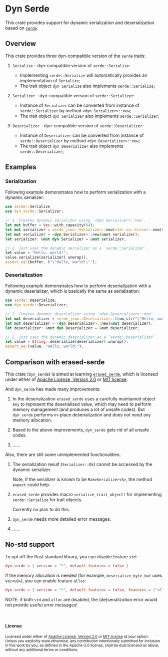 # Dyn Serde

This crate provides support for dynamic serialization and deserialization based on [`serde`].

[`serde`]: https://serde.rs/

## Overview

This crate provides three dyn-compatible version of the `serde` traits:

1. `Serialize` - dyn-compatible version of `serde::Serialize`:

   - Implementing `serde::Serialize` will automatically provides an implementation of `Serialize`;
   - The trait object `dyn Serialize` also implements `serde::Serialize`;

1. `Serializer` - dyn-compatible version of `serde::Serializer`:

   - Instance of `Serializer` can be converted from instance of `serde::Serializer` by method `<dyn Serializer>::new`;
   - The trait object `dyn Serializer` also implements `serde::Serializer`;

1. `Deserializer` - dyn-compatible version of `serde::Deserializer`:

   - Instance of `Deserializer` can be converted from instance of `serde::Deserializer` by method `<dyn Deserializer>::new`;
   - The trait object `dyn Deserializer` also implements `serde::Deserializer`;

## Examples

### Serialization

Following example demonstrates how to perform serialization with a dynamic serializer:

```rust
use serde::Serialize
use dyn_serde::Serializer;

// 1. Creates dynamic serializer using `<dyn Serializer>::new`.
let mut buffer = Vec::with_capacity(64);
let mut serializer = serde_json::Serializer::new(std::io::Cursor::new(&mut buffer));
let mut serializer = <dyn Serializer>::new(&mut serializer);
let serializer: &mut dyn Serializer = &mut serializer;

// 2. Just uses the dynamic serializer as a `serde::Serializer`.
let value = "Hello, world!";
value.serialize(serializer).unwrap();
assert_eq!(buffer, b"\"Hello, world!\"");
```

### Deserialization

Following example demonstrates how to perform deserialization with a dynamic deserializer, which is basically the same as serialization:

```rust
use serde::Deserialize;
use dyn_serde::Deserializer;

// 1. Creates dynamic deserializer using `<dyn Deserializer>::new`.
let mut deserializer = serde_json::Deserializer::from_str("\"Hello, world!\"");
let mut deserializer = <dyn Deserializer>::new(&mut deserializer);
let deserializer: &mut dyn Deserializer = &mut deserializer;

// 2. Just uses the dynamic deserializer as a `serde::Deserializer`.
let value = String::deserialize(deserializer).unwrap();
assert_eq!(value, "Hello, world!");
```

## Comparison with erased-serde

This crate (`dyn_serde`) is aimed at learning [`erased_serde`], which is licensed under either of <a href="LICENSE-APACHE">Apache License, Version 2.0</a> or <a href="LICENSE-MIT">MIT license</a>.

And `dyn_serde` has made many improvements:

1. In the deserialization `erased_serde` uses a carefully maintained object `Any` to represent the deserialized value, which may need to perform memory management (and produces a lot of unsafe codes). But `dyn_serde` performs in-place deserialization and does not need any memory allocation.

2. Based to the above improvements, `dyn_serde` gets rid of all unsafe codes.

3. &hellip;&hellip;

Also, there are still some unimplemented functionalities:

1. The serialization result (`Serializer::Ok`) cannot be accessed by the dynamic serializer.

   Note, if the serializer is known to be `MakeSerializer<S>`, the method `expect` could help.

2. `erased_serde` provides macro `serialize_trait_object!` for implementing `serde::Serialize` for trait objects.

   Currently no plan to do this.

3. `dyn_serde` needs more detailed error messages.

4. &hellip;&hellip;

[`erased_serde`]: https://github.com/dtolnay/erased-serde/

## No-std support

To opt off the Rust standard library, you can disable feature `std`:

```toml
dyn_serde = { version = "*", default-features = false }
```

If the memory allocation is needed (for example, `deserialize_byte_buf` uses `Vec<u8>`), you can enable feature `alloc`:

```toml
dyn_serde = { version = "*", default-features = false, features = ["alloc"] }
```

NOTE: if both `std` and `alloc` are disabled, the (de)serialization error would not provide useful error messages!

<br>

#### License

<sup>
Licensed under either of <a href="LICENSE-APACHE">Apache License, Version 2.0</a> or <a href="LICENSE-MIT">MIT license</a> at your option.
</sup>

<br>

<sub>
Unless you explicitly state otherwise, any contribution intentionally submitted for inclusion in this work by you, as defined in the Apache-2.0 license, shall be dual licensed as above, without any additional terms or conditions.
</sub>
